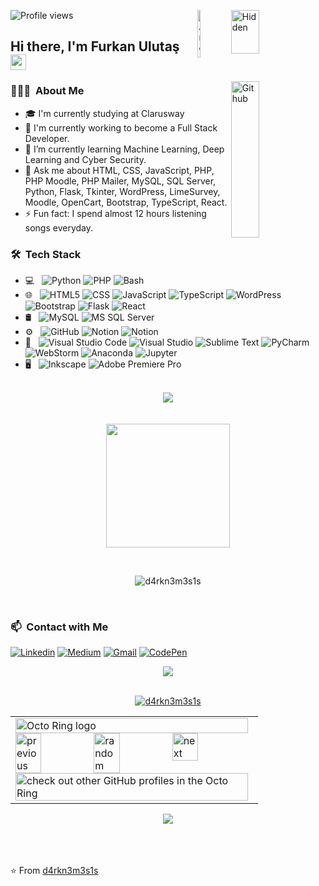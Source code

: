 ![Profile views](https://komarev.com/ghpvc/?username=d4rkn3m3s1s&color=blue)    <img width="30%" height="70px" align="right" alt="Hidden" src="https://media1.tenor.com/images/5188ac267b55d2594531cc974e2907d0/tenor.gif?itemid=26386839" /><img width="10%" height="76px" align="right" alt="AnonAlien" src="https://media2.giphy.com/media/SyaYzYOqDUE8T2Zvig/giphy.gif?cid=790b7611790edd716428737c9a1fb5fbd73838c4c87d7410&rid=giphy.gif&ct=g" />

  

 
## Hi there, I'm Furkan Ulutaş <img src="https://media.giphy.com/media/hvRJCLFzcasrR4ia7z/giphy.gif" width="25px">
<img width="30%" height="250px" align="right" alt="Github" src="https://media2.giphy.com/media/l0HlRVFefdU4nygus/giphy.gif?cid=790b7611635fbc7c6a3a8453bf4efb7c736318a8f65e1126&rid=giphy.gif&ct=g" />


### 👨🏻‍💻 &nbsp;About Me

- 🎓 I'm currently studying at Clarusway
- 🔭 I'm currently working to become a Full Stack Developer.
- 🌱 I’m currently learning Machine Learning, Deep Learning and Cyber Security.
- 💬 Ask me about HTML, CSS, JavaScript, PHP, PHP Moodle, PHP Mailer, MySQL, SQL Server, Python, Flask, Tkinter, WordPress, LimeSurvey, Moodle, OpenCart, Bootstrap, TypeScript, React.
- ⚡ Fun fact: I spend almost 12 hours listening songs everyday.
    



### 🛠 &nbsp;Tech Stack

- 💻 &nbsp;
  ![Python](https://img.shields.io/badge/-Python-333333?style=flat&logo=python)
  ![PHP](https://img.shields.io/badge/-PHP-333333?style=flat&logo=php)
  ![Bash](https://img.shields.io/badge/-Bash%20Script-333333?style=flat&logo=GNU-Bash&logoColor=white)
- 🌐 &nbsp;
  ![HTML5](https://img.shields.io/badge/-HTML5-333333?style=flat&logo=HTML5)
  ![CSS](https://img.shields.io/badge/-CSS-333333?style=flat&logo=CSS3&logoColor=1572B6)
  ![JavaScript](https://img.shields.io/badge/-JavaScript-333333?style=flat&logo=javascript)
  ![TypeScript](https://img.shields.io/badge/-TypeScript-333333?style=flat&logo=typescript)
  ![WordPress](https://img.shields.io/badge/-WordPress-333333?style=flat&logo=wordpress)
  ![Bootstrap](https://img.shields.io/badge/-Bootstrap-333333?style=flat&logo=bootstrap&logoColor=563D7C)
  ![Flask](https://img.shields.io/badge/-Flask-333333?style=flat&logo=flask)
  ![React](https://img.shields.io/badge/-React-333333?style=flat&logo=react)
- 🛢 &nbsp;
  ![MySQL](https://img.shields.io/badge/-MySQL-333333?style=flat&logo=mysql)
  ![MS SQL Server](https://img.shields.io/badge/-MS%20SQL%20Server-333333?style=flat&logo=Microsoft-SQL-Server)
- ⚙️ &nbsp;
  ![GitHub](https://img.shields.io/badge/-GitHub-333333?style=flat&logo=github)
  ![Notion](https://img.shields.io/badge/-Notion-333333?style=flat&logo=notion)
  ![Notion](https://img.shields.io/badge/-CodePen-333333?style=flat&logo=codepen)
- 🔧 &nbsp;
  ![Visual Studio Code](https://img.shields.io/badge/-Visual%20Studio%20Code-333333?style=flat&logo=visual-studio-code&logoColor=007ACC)
  ![Visual Studio](https://img.shields.io/badge/-Visual%20Studio-333333?style=flat&logo=visual-studio&logoColor=643995)
  ![Sublime Text](https://img.shields.io/badge/-Sublime%20Text-333333?style=flat&logo=sublime-text)
  ![PyCharm](https://img.shields.io/badge/-PyCharm-333333?style=flat&logo=pycharm)
  ![WebStorm](https://img.shields.io/badge/-WebStorm-333333?style=flat&logo=webstorm)
  ![Anaconda](https://img.shields.io/badge/-Anaconda-333333?style=flat&logo=anaconda)
  ![Jupyter](https://img.shields.io/badge/-Jupyter-333333?style=flat&logo=jupyter)
- 🖥 &nbsp;
  ![Inkscape](https://img.shields.io/badge/-Inkscape-333333?style=flat&logo=inkscape)
  ![Adobe Premiere Pro](https://img.shields.io/badge/-Adobe%20Premiere%20Pro-333333?style=flat&logo=adobe-premiere-pro)

 <br/>
<div align="center">
<a href="https://github.com/d4rkn3m3s1s">
  <img align="center" src="https://github-readme-stats.vercel.app/api?username=d4rkn3m3s1s&&show_icons=true&title_color=ffffff&icon_color=bb2acf&text_color=daf7dc&bg_color=151514" />
  </div>
  <br>
  <br>
  <div align="center">
  <img height="198em" src="https://github-readme-stats.vercel.app/api/top-langs/?username=d4rkn3m3s1s&layout=compact&langs_count=8&bg_color=151514&text_color=daf7df" />
     </div>
  </a>
  <div align="center" >
<p>&nbsp;</p>
<p><img align="center" src="https://github-readme-streak-stats.herokuapp.com/?user=d4rkn3m3s1s&theme=tokyonight_duo" alt="d4rkn3m3s1s" /></p>
</div>

</div> 
<br/>

### 📫 &nbsp;Contact with Me


  [![Linkedin](https://img.shields.io/badge/-LinkedIn-blue?style=flat&logo=Linkedin&logoColor=white)](https://www.linkedin.com/in//)
  [![Medium](https://img.shields.io/badge/-Medium-black?style=flat&logo=medium&logoColor=white)](https://d4rkn3m3s1s.medium.com)
  [![Gmail](https://img.shields.io/badge/-Gmail-c14438?style=flat&logo=Gmail&logoColor=white)](mailto:four.ulu24@gmail.com)
  [![CodePen](https://img.shields.io/badge/-CodePen-black?style=flat&logo=codepen)](https://codepen.io/d4rkn3m3s1s)
<br/>  

<div align="center"><img src="https://spotify-github-profile.vercel.app/api/view?uid=zoaegvatpjo18bau7k9l80mnq&cover_image=true&theme=default&bar_color=53b14f&bar_color_cover=false" /></div>  

<br/> 


<p align="center"> <a href="https://github.com/ryo-ma/github-profile-trophy"><img src="https://github-profile-trophy.vercel.app/?username=d4rkn3m3s1s&theme=onedark" alt="d4rkn3m3s1s" /></a> </p>



 <table align="center"><tbody><tr><td><a href="https://octo-ring.com/"><img src="https://octo-ring.com/static/img/widget/top.png" width="99%" alt="Octo Ring logo" align="top"></a><br><a href="https://octo-ring.com/p/d4rkn3m3s1s/prev"><img src="https://octo-ring.com/static/img/widget/prev.png" width="33%" alt="previous" align="top" title="previous profile"></a><a href="https://octo-ring.com/p/d4rkn3m3s1s/random"><img src="https://octo-ring.com/static/img/widget/random.png" width="33%" alt="random" align="top" title="random profile"></a><a href="https://octo-ring.com/p/d4rkn3m3s1s/next"><img src="https://octo-ring.com/static/img/widget/next.png" width="33%" alt="next" align="top" title="next profile"></a><br><a href="https://octo-ring.com/"><img src="https://octo-ring.com/static/img/widget/bottom.png" width="99%" alt="check out other GitHub profiles in the Octo Ring" align="top"></a></td></tr></tbody></table> 


<div align="center">
      <a href="https://www.buymeacoffee.com/d4rkn3m3s1s" target="_blank" style="display: inline-block;">
                <img
                    src="https://img.shields.io/badge/Donate-Buy%20Me%20A%20Coffee-orange.svg?style=flat-square" 
                    align="center"
                />
            </a></div>
            <br>
            <br>
            <br>
            
            
        
         


 
⭐️ From [d4rkn3m3s1s](https://github.com/d4rkn3m3s1s)

